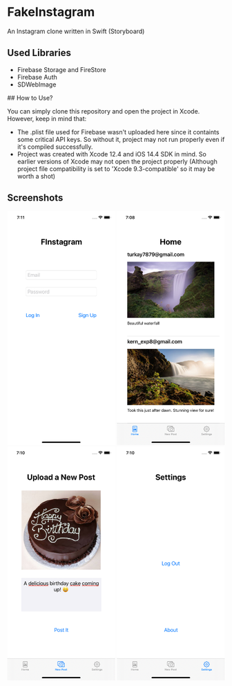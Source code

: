 # FakeInstagram
An Instagram clone written in Swift (Storyboard)

## Used Libraries
- Firebase Storage and FireStore
- Firebase Auth
- SDWebImage

## How to Use?

You can simply clone this repository and open the project in Xcode. However, keep in mind that:
- The .plist file used for Firebase wasn't uploaded here since it containts some critical API keys. So without it, project may not run properly even if it's compiled successfully.
- Project was created with Xcode 12.4 and iOS 14.4 SDK in mind. So earlier versions of Xcode may not open the project properly (Although project file compatibility is set to 'Xcode 9.3-compatible' so it may be worth a shot)

## Screenshots
<img src="https://github.com/Turkay7879/FakeInstagram/blob/main/Screenshots/Login.png" width="250"> <img src="https://github.com/Turkay7879/FakeInstagram/blob/main/Screenshots/HomeFeed.png" width="250"> <img src="https://github.com/Turkay7879/FakeInstagram/blob/main/Screenshots/NewPost.png" width="250"> <img src="https://github.com/Turkay7879/FakeInstagram/blob/main/Screenshots/Settings.png" width="250">
